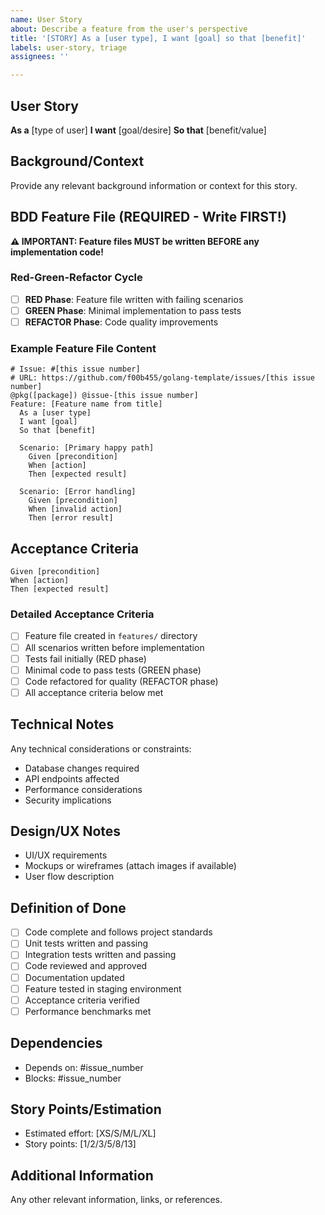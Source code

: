 ```yaml
---
name: User Story
about: Describe a feature from the user's perspective
title: '[STORY] As a [user type], I want [goal] so that [benefit]'
labels: user-story, triage
assignees: ''

---
```


## User Story
**As a** [type of user]
**I want** [goal/desire]
**So that** [benefit/value]

## Background/Context
Provide any relevant background information or context for this story.

## BDD Feature File (REQUIRED - Write FIRST!)
**⚠️ IMPORTANT: Feature files MUST be written BEFORE any implementation code!**

### Red-Green-Refactor Cycle
- [ ] **RED Phase**: Feature file written with failing scenarios
- [ ] **GREEN Phase**: Minimal implementation to pass tests
- [ ] **REFACTOR Phase**: Code quality improvements

### Example Feature File Content
```gherkin
# Issue: #[this issue number]
# URL: https://github.com/f00b455/golang-template/issues/[this issue number]
@pkg([package]) @issue-[this issue number]
Feature: [Feature name from title]
  As a [user type]
  I want [goal]
  So that [benefit]

  Scenario: [Primary happy path]
    Given [precondition]
    When [action]
    Then [expected result]

  Scenario: [Error handling]
    Given [precondition]
    When [invalid action]
    Then [error result]
```

## Acceptance Criteria
```gherkin
Given [precondition]
When [action]
Then [expected result]
```

### Detailed Acceptance Criteria
- [ ] Feature file created in `features/` directory
- [ ] All scenarios written before implementation
- [ ] Tests fail initially (RED phase)
- [ ] Minimal code to pass tests (GREEN phase)
- [ ] Code refactored for quality (REFACTOR phase)
- [ ] All acceptance criteria below met

## Technical Notes
Any technical considerations or constraints:
- Database changes required
- API endpoints affected
- Performance considerations
- Security implications

## Design/UX Notes
- UI/UX requirements
- Mockups or wireframes (attach images if available)
- User flow description

## Definition of Done
- [ ] Code complete and follows project standards
- [ ] Unit tests written and passing
- [ ] Integration tests written and passing
- [ ] Code reviewed and approved
- [ ] Documentation updated
- [ ] Feature tested in staging environment
- [ ] Acceptance criteria verified
- [ ] Performance benchmarks met

## Dependencies
- Depends on: #issue_number
- Blocks: #issue_number

## Story Points/Estimation
- Estimated effort: [XS/S/M/L/XL]
- Story points: [1/2/3/5/8/13]

## Additional Information
Any other relevant information, links, or references.